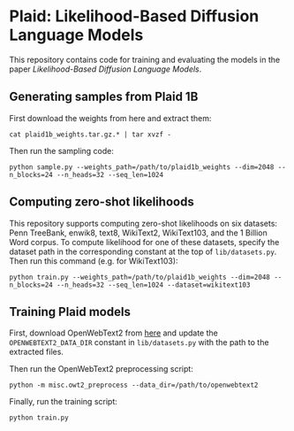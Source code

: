 # Plaid: Likelihood-Based Diffusion Language Models

This repository contains code for training and evaluating the models in the paper *Likelihood-Based Diffusion Language Models*.

## Generating samples from Plaid 1B

First download the weights from here and extract them:

```
cat plaid1b_weights.tar.gz.* | tar xvzf -
```

Then run the sampling code:

```
python sample.py --weights_path=/path/to/plaid1b_weights --dim=2048 --n_blocks=24 --n_heads=32 --seq_len=1024
```

## Computing zero-shot likelihoods

This repository supports computing zero-shot likelihoods on six datasets: Penn TreeBank, enwik8, text8, WikiText2, WikiText103, and the 1 Billion Word corpus.
To compute likelihood for one of these datasets, specify the dataset path in the corresponding constant at the top of `lib/datasets.py`. Then run this command (e.g. for WikiText103):

```
python train.py --weights_path=/path/to/plaid1b_weights --dim=2048 --n_blocks=24 --n_heads=32 --seq_len=1024 --dataset=wikitext103
```

## Training Plaid models

First, download OpenWebText2 from [here](https://mystic.the-eye.eu/public/AI/pile_preliminary_components/openwebtext2.jsonl.zst.tar) and update the `OPENWEBTEXT2_DATA_DIR` constant in `lib/datasets.py` with the path to the extracted files.

Then run the OpenWebText2 preprocessing script:

```
python -m misc.owt2_preprocess --data_dir=/path/to/openwebtext2
```

Finally, run the training script:

```
python train.py
```